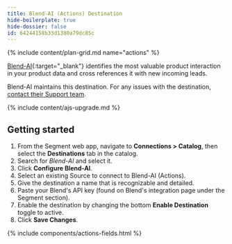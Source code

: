 ```yaml
---
title: Blend-AI (Actions) Destination
hide-boilerplate: true
hide-dossier: false
id: 64244158b33d1380a79dc85c 
---
```

{% include content/plan-grid.md name="actions" %}

[Blend-AI](https://blnd.ai/?utm_source=segmentio&utm_medium=docs&utm_campaign=partners){:target="_blank"} identifies the most valuable product interaction in your product data and cross references it with new incoming leads.

Blend-AI maintains this destination. For any issues with the destination, [contact their Support team](mailto:support@blnd.ai).

{% include content/ajs-upgrade.md %}

## Getting started

1. From the Segment web app, navigate to **Connections > Catalog**, then select the **Destinations** tab in the catalog. 
2. Search for *Blend-AI* and select it.
3. Click **Configure Blend-AI**.
4. Select an existing Source to connect to Blend-AI (Actions).
5. Give the destination a name that is recognizable and detailed.
6. Paste your Blend's API key (found on Blend's integration page under the Segment section).
7. Enable the destination by changing the bottom **Enable Destination** toggle to active.
8. Click **Save Changes**. 

{% include components/actions-fields.html %}

